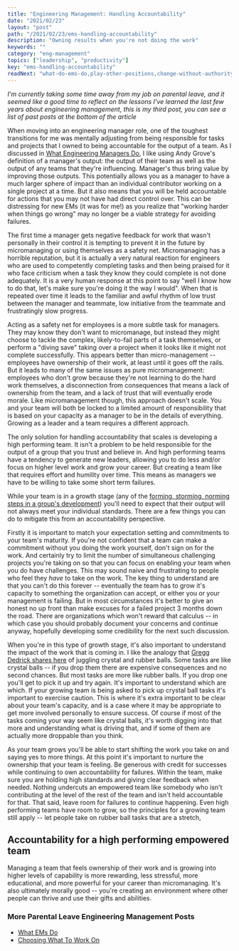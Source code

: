 ```yaml
---
title: "Engineering Management: Handling Accountability"
date: "2021/02/23"
layout: "post"
path: "/2021/02/23/ems-handling-accountability"
description: "Owning results when you're not doing the work"
keywords: ""
category: "eng-management"
topics: ["leadership", "productivity"]
key: "ems-handling-accountability"
readNext: "what-do-ems-do,play-other-positions,change-without-authority"
---
```


*I'm currently taking some time away from my job on parental leave, and it seemed like a good time to reflect on the lessons I've learned the last few years about engineering management, this is my third post, you can see a list of past posts at the bottom of the article*

When moving into an engineering manager role, one of the toughest transitions for me was mentally adjusting from being responsible for tasks and projects that I owned to being accountable for the output of a team.  As I discussed in [What Engineering Managers Do](https://benmccormick.org/2021/02/18/what-do-ems-do), I like using Andy Grove's definition of a manager's output: the output of their team as well as the output of any teams that they're influencing.  Manager's thus bring value by improving those outputs.  This potentially allows you as a manager to have a much larger sphere of impact than an individual contributor working on a single project at a time.  But it also means that you will be held accountable for actions that you may not have had direct control over.  This can be distressing for new EMs (it was for me!) as you realize that "working harder when things go wrong" may no longer be a viable strategy for avoiding failures.  

The first time a manager gets negative feedback for work that wasn't personally in their control it is tempting to prevent it in the future by micromanaging or using themselves as a safety net.  Micromanaging has a horrible reputation, but it is actually a very natural reaction for engineers who are used to competently completing tasks and then being praised for it who face criticism when a task they know they could complete is not done adequately.  It is a very human response at this point to say "well I know how to do that, let's make sure you're doing it the way I would".  When that is repeated over time it leads to the familiar and awful rhythm of low trust between the manager and teammate, low initiative from the teammate and frustratingly slow progress.  

Acting as a safety net for employees is a more subtle task for managers.  They may know they don't want to micromanage, but instead they might choose to tackle the complex, likely-to-fail parts of a task themselves, or perform a "diving save" taking over a project when it looks like it might not complete successfully.  This appears better than micro-management -- employees have ownership of their work, at least until it goes off the rails.  But it leads to many of the same issues as pure micromanagement: employees who don't grow because they're not learning to do the hard work themselves, a disconnection from consequences that means a lack of ownership from the team, and a lack of trust that will eventually erode morale.  Like micromanagement though, this approach doesn't scale.  You and your team will both be locked to a limited amount of responsibility that is based on your capacity as a manager to be in the details of everything.  Growing as a leader and a team requires a different approach.  

The only solution for handling accountability that scales is developing a high performing team.  It isn't a problem to be held responsible for the output of a group that you trust and believe in.  And high performing teams have a tendency to generate new leaders, allowing you to do less and/or focus on higher level work and grow your career. But creating a team like that requires effort and humility over time.  This means as managers we have to be willing to take some short term failures.  

While your team is in a growth stage (any of the [forming, storming, norming steps in a group's development](https://en.wikipedia.org/wiki/Tuckman%27s_stages_of_group_development)) you'll need to expect that their output will not always meet your individual standards.  There are a few things you can do to mitigate this from an accountability perspective.

Firstly it is important to match your expectation setting and commitments to your team's maturity.  If you're not confident that a team can make a commitment without you doing the work yourself, don't sign on for the work.  And certainly try to limit the number of simultaneous challenging projects you're taking on so that you can focus on enabling your team when you do have challenges.  This may sound naive and frustrating to people who feel they *have* to take on the work.  The key thing to understand are that you can't do this forever -- eventually the team has to grow it's capacity to something the organization can accept, or either you or your management is failing.  But in most circumstances it's better to give an honest no up front than make excuses for a failed project 3 months down the road.  There are organizations which won't reward that calculus -- in which case you should probably document your concerns and continue anyway, hopefully developing some credibility for the next such discussion.  

When you're in this type of growth stage, it's also important to understand the impact of the work that is coming in.  I like the analogy that [Gregg Dedrick shares here](https://davidnovakleadership.com/blog/crystal-vs-rubber/) of juggling crystal and rubber balls.  Some tasks are like crystal balls -- if you drop them there are expensive consequences and no second chances.  But most tasks are more like rubber balls.  If you drop one you'll get to pick it up and try again.  It's important to understand which are which.  If your growing team is being asked to pick up crystal ball tasks it's important to exercise caution.  This is where it's extra important to be clear about your team's capacity, and is a case where it may be appropriate to get more involved personally to ensure success.  Of course if most of the tasks coming your way seem like crystal balls, it's worth digging into that more and understanding what is driving that, and if some of them are actually more droppable than you think.  

As your team grows you'll be able to start shifting the work you take on and saying yes to more things.  At this point it's important to nurture the ownership that your team is feeling.  Be generous with credit for successes while continuing to own accountability for failures.  Within the team, make sure you are holding high standards and giving clear feedback when needed.  Nothing undercuts an empowered team like somebody who isn't contributing at the level of the rest of the team and isn't held accountable for that.  That said, leave room for failures to continue happening.  Even high performing teams have room to grow, so the principles for a growing team still apply -- let people take on rubber ball tasks that are a stretch, 

## Accountability for a high performing empowered team

Managing a team that feels ownership of their work and is growing into higher levels of capability is more rewarding, less stressful, more educational, and more powerful for your career than micromanaging.  It's also ultimately morally good -- you're creating an environment where other people can thrive and use their gifts and abilities.  


### More Parental Leave Engineering Management Posts

* [What EMs Do](https://benmccormick.org/2021/02/18/what-do-ems-do)
* [Choosing What To Work On](https://benmccormick.org/2021/02/21/ems-choosing-what-to-work-on)